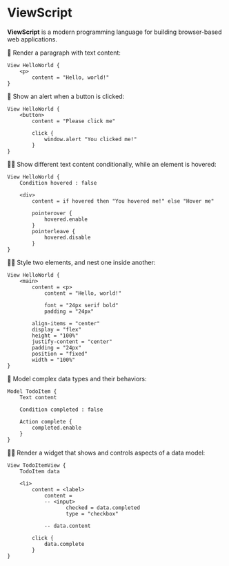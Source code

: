 # ViewScript

**ViewScript** is a modern programming language for building browser-based web applications.

🧙 Render a paragraph with text content:

```
View HelloWorld {
    <p>
        content = "Hello, world!"
}
```

💁 Show an alert when a button is clicked:

```
View HelloWorld {
    <button>
        content = "Please click me"

        click {
            window.alert "You clicked me!"
        }
}
```

🧑‍🔬 Show different text content conditionally, while an element is hovered:

```
View HelloWorld {
    Condition hovered : false

    <div>
        content = if hovered then "You hovered me!" else "Hover me"

        pointerover {
            hovered.enable
        }
        pointerleave {
            hovered.disable
        }
}
```

🧑‍🎨 Style two elements, and nest one inside another:

```
View HelloWorld {
    <main>
        content = <p>
            content = "Hello, world!"

            font = "24px serif bold"
            padding = "24px"

        align-items = "center"
        display = "flex"
        height = "100%"
        justify-content = "center"
        padding = "24px"
        position = "fixed"
        width = "100%"
}
```

👷 Model complex data types and their behaviors:

```
Model TodoItem {
    Text content

    Condition completed : false

    Action complete {
        completed.enable
    }
}
```

🧑‍🏭 Render a widget that shows and controls aspects of a data model:

```
View TodoItemView {
    TodoItem data

    <li>
        content = <label>
            content =
            -- <input>
                   checked = data.completed
                   type = "checkbox"

            -- data.content

        click {
            data.complete
        }
}
```
